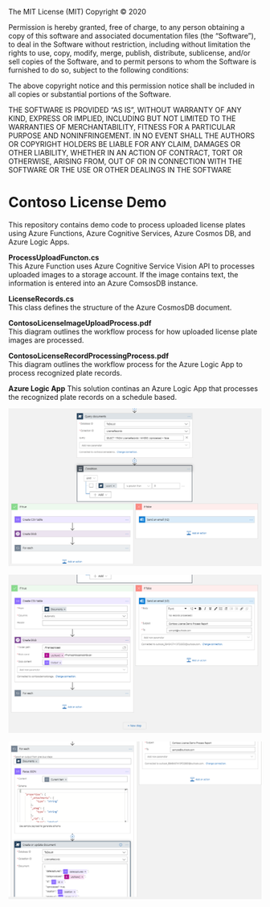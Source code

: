 The MIT License (MIT)
Copyright © 2020 <copyright holders>

Permission is hereby granted, free of charge, to any person obtaining a copy of this software and associated documentation files (the “Software”), to deal in the Software without restriction, including without limitation the rights to use, copy, modify, merge, publish, distribute, sublicense, and/or sell copies of the Software, and to permit persons to whom the Software is furnished to do so, subject to the following conditions:

The above copyright notice and this permission notice shall be included in all copies or substantial portions of the Software.

THE SOFTWARE IS PROVIDED “AS IS”, WITHOUT WARRANTY OF ANY KIND, EXPRESS OR IMPLIED, INCLUDING BUT NOT LIMITED TO THE WARRANTIES OF MERCHANTABILITY, FITNESS FOR A PARTICULAR PURPOSE AND NONINFRINGEMENT. IN NO EVENT SHALL THE AUTHORS OR COPYRIGHT HOLDERS BE LIABLE FOR ANY CLAIM, DAMAGES OR OTHER LIABILITY, WHETHER IN AN ACTION OF CONTRACT, TORT OR OTHERWISE, ARISING FROM, OUT OF OR IN CONNECTION WITH THE SOFTWARE OR THE USE OR OTHER DEALINGS IN THE SOFTWARE

# Contoso License Demo
This repository contains demo code to process uploaded license plates using Azure Functions, Azure Cognitive Services, Azure Cosmos DB, and Azure Logic Apps. 

**ProcessUploadFuncton.cs**  
This Azure Function uses Azure Cognitive Service Vision API to processes uploaded images to a storage account. If the image contains text, the information is entered into an Azure ComsosDB instance. 

**LicenseRecords.cs**  
This class defines the structure of the Azure CosmosDB document.

**ContosoLicenseImageUploadProcess.pdf**  
This diagram outlines the workflow process for how uploaded license plate images are processed.

**ContosoLicenseRecordProcessingProcess.pdf**  
This diagram outlines the workflow process for the Azure Logic App to process recognized plate records. 

**Azure Logic App**
This solution continas an Azure Logic App that processes the recognized plate records on a schedule based.  

![Logic App 1](https://github.com/BryanSoltis/ContosoLicenseDemo/blob/master/images/LogicApp1.png?raw=true)  
  
![Logic App 2](https://github.com/BryanSoltis/ContosoLicenseDemo/blob/master/images/LogicApp2.png?raw=true)  
    
![Logic App 3](https://github.com/BryanSoltis/ContosoLicenseDemo/blob/master/images/LogicApp3.png?raw=true)  


